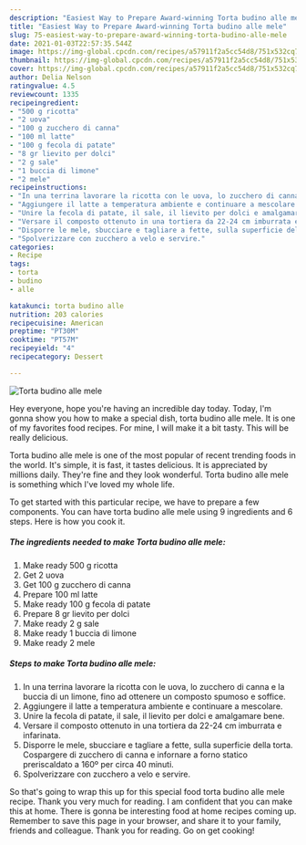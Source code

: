 ```yaml
---
description: "Easiest Way to Prepare Award-winning Torta budino alle mele"
title: "Easiest Way to Prepare Award-winning Torta budino alle mele"
slug: 75-easiest-way-to-prepare-award-winning-torta-budino-alle-mele
date: 2021-01-03T22:57:35.544Z
image: https://img-global.cpcdn.com/recipes/a57911f2a5cc54d8/751x532cq70/torta-budino-alle-mele-recipe-main-photo.jpg
thumbnail: https://img-global.cpcdn.com/recipes/a57911f2a5cc54d8/751x532cq70/torta-budino-alle-mele-recipe-main-photo.jpg
cover: https://img-global.cpcdn.com/recipes/a57911f2a5cc54d8/751x532cq70/torta-budino-alle-mele-recipe-main-photo.jpg
author: Delia Nelson
ratingvalue: 4.5
reviewcount: 1335
recipeingredient:
- "500 g ricotta"
- "2 uova"
- "100 g zucchero di canna"
- "100 ml latte"
- "100 g fecola di patate"
- "8 gr lievito per dolci"
- "2 g sale"
- "1 buccia di limone"
- "2 mele"
recipeinstructions:
- "In una terrina lavorare la ricotta con le uova, lo zucchero di canna e la buccia di un limone, fino ad ottenere un composto spumoso e soffice."
- "Aggiungere il latte a temperatura ambiente e continuare a mescolare."
- "Unire la fecola di patate, il sale, il lievito per dolci e amalgamare bene."
- "Versare il composto ottenuto in una tortiera da 22-24 cm imburrata e infarinata."
- "Disporre le mele, sbucciare e tagliare a fette, sulla superficie della torta. Cospargere di zucchero di canna e infornare a forno statico preriscaldato a 160º per circa 40 minuti."
- "Spolverizzare con zucchero a velo e servire."
categories:
- Recipe
tags:
- torta
- budino
- alle

katakunci: torta budino alle 
nutrition: 203 calories
recipecuisine: American
preptime: "PT30M"
cooktime: "PT57M"
recipeyield: "4"
recipecategory: Dessert

---
```



![Torta budino alle mele](https://img-global.cpcdn.com/recipes/a57911f2a5cc54d8/751x532cq70/torta-budino-alle-mele-recipe-main-photo.jpg)

Hey everyone, hope you're having an incredible day today. Today, I'm gonna show you how to make a special dish, torta budino alle mele. It is one of my favorites food recipes. For mine, I will make it a bit tasty. This will be really delicious.



Torta budino alle mele is one of the most popular of recent trending foods in the world. It's simple, it is fast, it tastes delicious. It is appreciated by millions daily. They're fine and they look wonderful. Torta budino alle mele is something which I've loved my whole life.


To get started with this particular recipe, we have to prepare a few components. You can have torta budino alle mele using 9 ingredients and 6 steps. Here is how you cook it.

<!--inarticleads1-->

##### The ingredients needed to make Torta budino alle mele:

1. Make ready 500 g ricotta
1. Get 2 uova
1. Get 100 g zucchero di canna
1. Prepare 100 ml latte
1. Make ready 100 g fecola di patate
1. Prepare 8 gr lievito per dolci
1. Make ready 2 g sale
1. Make ready 1 buccia di limone
1. Make ready 2 mele




<!--inarticleads2-->

##### Steps to make Torta budino alle mele:

1. In una terrina lavorare la ricotta con le uova, lo zucchero di canna e la buccia di un limone, fino ad ottenere un composto spumoso e soffice.
1. Aggiungere il latte a temperatura ambiente e continuare a mescolare.
1. Unire la fecola di patate, il sale, il lievito per dolci e amalgamare bene.
1. Versare il composto ottenuto in una tortiera da 22-24 cm imburrata e infarinata.
1. Disporre le mele, sbucciare e tagliare a fette, sulla superficie della torta. Cospargere di zucchero di canna e infornare a forno statico preriscaldato a 160º per circa 40 minuti.
1. Spolverizzare con zucchero a velo e servire.




So that's going to wrap this up for this special food torta budino alle mele recipe. Thank you very much for reading. I am confident that you can make this at home. There is gonna be interesting food at home recipes coming up. Remember to save this page in your browser, and share it to your family, friends and colleague. Thank you for reading. Go on get cooking!
